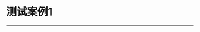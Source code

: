 # 测试案例1
---

<template>
  <div class="demo-button">
    <div>
      <ex-select v-model="value" placeholder="请选择" filterable clearable :originOptions="options">
       </ex-select>
    </div>
  </div>
</template>

<script>
import exSelect from '../../../packages/select/src/select.vue'
export default {
  name: 'testWrap',
  components: {
    exSelect
  },
  data() {
  const getMulitData = () => {
     let arr = []
     for (let i=0; i< 50; i++) {
      arr.push({ value: i, label: '选项'+i })
     }
     console.log('arr=', arr)
     return arr
  }
    return {
      options: getMulitData(),
      value: ''
    }
  }
}
</script>
